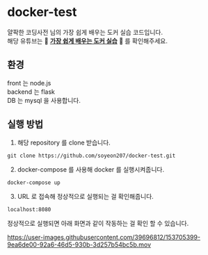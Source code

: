# docker-test

얄팍한 코딩사전 님의 가장 쉽게 배우는 도커 실습 코드입니다.<br>
해당 유튜브는 🌟 **[가장 쉽게 배우는 도커 실습](https://www.youtube.com/watch?v=hWPv9LMlme8)** 🌟 를 확인해주세요.

## 환경 
front 는 node.js<br>
backend 는 flask <br>
DB 는 mysql 을 사용합니다. 

## 실행 방법 
1. 해당 repository 를 clone 받습니다. 
```
git clone https://github.com/soyeon207/docker-test.git
```

2. docker-compose 를 사용해 docker 를 실행시켜줍니다.
```
docker-compose up 
```

3. URL 로 접속해 정상적으로 실행되는 걸 확인해줍니다. 
```
localhost:8080
```

정상적으로 실행되면 아래 화면과 같이 작동하는 걸 확인 할 수 있습니다. 

https://user-images.githubusercontent.com/39696812/153705399-9ea6de00-92a6-46d5-930b-3d257b54bc5b.mov
